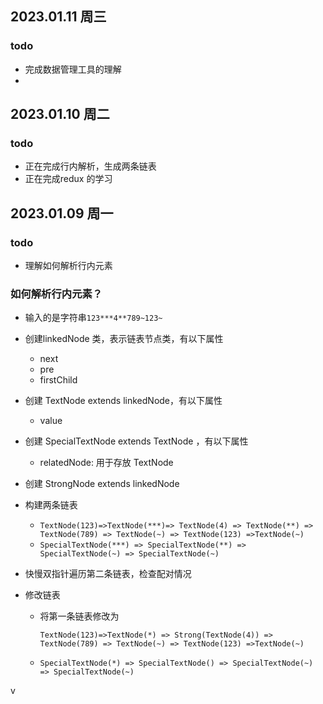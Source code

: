 ## 2023.01.11 周三

### todo

- 完成数据管理工具的理解
- 



## 2023.01.10 周二

### todo

- 正在完成行内解析，生成两条链表
- 正在完成redux 的学习





## 2023.01.09 周一

### todo

- 理解如何解析行内元素



### 如何解析行内元素？

- 输入的是字符串`123***4**789~123~`

- 创建linkedNode 类，表示链表节点类，有以下属性

  - next
  - pre
  - firstChild

- 创建 TextNode extends linkedNode，有以下属性

  - value

- 创建 SpecialTextNode extends TextNode ，有以下属性

  - relatedNode: 用于存放 TextNode 

- 创建 StrongNode extends linkedNode

- 构建两条链表

  - `TextNode(123)=>TextNode(***)=> TextNode(4) => TextNode(**) => TextNode(789) => TextNode(~) => TextNode(123) =>TextNode(~) `
  - `SpecialTextNode(***) => SpecialTextNode(**) => SpecialTextNode(~) => SpecialTextNode(~)`

- 快慢双指针遍历第二条链表，检查配对情况

- 修改链表

  - 将第一条链表修改为

    `TextNode(123)=>TextNode(*) => Strong(TextNode(4)) => TextNode(789) => TextNode(~) => TextNode(123) =>TextNode(~)`

  - `SpecialTextNode(*) => SpecialTextNode() => SpecialTextNode(~) => SpecialTextNode(~)`

v